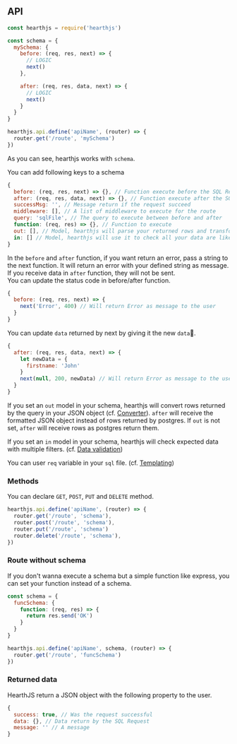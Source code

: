 ## API

```js
const hearthjs = require('hearthjs')

const schema = {
  mySchema: {
    before: (req, res, next) => {
      // LOGIC
      next()
    },

    after: (req, res, data, next) => {
      // LOGIC
      next()
    }
  }
}

hearthjs.api.define('apiName', (router) => {
  router.get('/route', 'mySchema')
})
```

As you can see, hearthjs works with `schema`.

You can add following keys to a schema

```js
{
  before: (req, res, next) => {}, // Function execute before the SQL Request
  after: (req, res, data, next) => {}, // Function execute after the SQL Request, it receives the result of the SQL Request in data
  successMsg: '', // Message return if the request succeed
  middleware: [], // A list of middleware to execute for the route
  query: 'sqlFile', // The query to execute between before and after
  function: (req, res) => {}, // Function to execute
  out: [], // Model, hearthjs will parse your returned rows and transform it in a JSON object
  in: [] // Model, hearthjs will use it to check all your data are like you want
}
```

In the `before` and `after` function, if you want return an error, pass a string to the next function. It will return an error with your defined string as message. If you receive data in `after` function, they will not be sent.  
You can update the status code in before/after function.

```js
{
  before: (req, res, next) => {
    next('Error', 400) // Will return Error as message to the user
  }
}
```

You can update `data` returned by next by giving it the new `data`.

```js
{
  after: (req, res, data, next) => {
    let newData = {
      firstname: 'John'
    }
    next(null, 200, newData) // Will return Error as message to the user
  }
}
```

If you set an `out` model in your schema, hearthjs will convert rows returned by the query in your JSON object (cf. [Converter](#converter)). `after` will receive the formatted JSON object instead of rows returned by postgres. If `out` is not set, `after` will receive rows as postgres return them.

If you set an `in` model in your schema, hearthjs will check expected data with multiple filters. (cf. [Data validation](#data-validation))

You can user `req` variable in your `sql` file. (cf. [Templating](#templating))

### Methods

You can declare `GET`, `POST`, `PUT` and `DELETE` method.

```js
hearthjs.api.define('apiName', (router) => {
  router.get('/route', 'schema'),
  router.post('/route', 'schema'),
  router.put('/route', 'schema')
  router.delete('/route', 'schema'),
})
```

### Route without schema

If you don't wanna execute a schema but a simple function like express, you can set your function instead of a schema.

```js
const schema = {
  funcSchema: {
    function: (req, res) => {
      return res.send('OK')
    }
  }
}

hearthjs.api.define('apiName', schema, (router) => {
  router.get('/route', 'funcSchema')
})
```

### Returned data

HearthJS return a JSON object with the following property to the user.

```js
{
  success: true, // Was the request successful
  data: {}, // Data return by the SQL Request
  message: '' // A message
}
```
